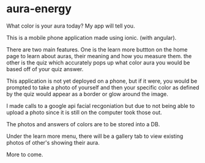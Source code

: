 # aura-energy
What color is your aura today? 
My app will tell you. 

This is a mobile phone application made using ionic. (with angular).

There are two main features. One is the learn more buttton on the home page to learn about auras, their meaning and how you measure them. 
the other is the quiz which accurately pops up what color aura you would be based off of your quiz answer. 

This application is not yet deployed on a phone, but if it were, you would be prompted to take a photo of yourself and then your specific color as defined by the quiz would appear as a border or glow around the image. 

I made calls to a google api facial recgoniation but due to not being able to upload a photo since it is still on the computer took those out. 

The photos and answers of colors are to be stored into a DB.

Under the learn more menu, there will be a gallery tab to view existing photos of other's showing their aura.

More to come. 

